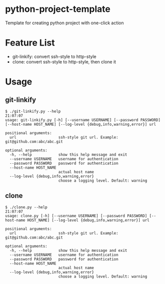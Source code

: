 # python-project-template

Template for creating python project with one-click action

# Feature List

- git-linkify: convert ssh-style to http-style
- clone: convert ssh-style to http-style, then clone it

# Usage

## git-linkify

```shell
$ ./git-linkify.py --help                                                                             21:07:07
usage: git-linkify.py [-h] [--username USERNAME] [--password PASSWORD] [--host-name HOST_NAME] [--log-level {debug,info,warning,error}] url

positional arguments:
  url                   ssh-style git url. Example: git@github.com:abc/abc.git

optional arguments:
  -h, --help            show this help message and exit
  --username USERNAME   username for authentication
  --password PASSWORD   password for authentication
  --host-name HOST_NAME
                        actual host name
  --log-level {debug,info,warning,error}
                        choose a logging level. Default: warning
```


## clone

```shell
$ ./clone.py --help                                                                             21:07:07
usage: clone.py [-h] [--username USERNAME] [--password PASSWORD] [--host-name HOST_NAME] [--log-level {debug,info,warning,error}] url

positional arguments:
  url                   ssh-style git url. Example: git@github.com:abc/abc.git

optional arguments:
  -h, --help            show this help message and exit
  --username USERNAME   username for authentication
  --password PASSWORD   password for authentication
  --host-name HOST_NAME
                        actual host name
  --log-level {debug,info,warning,error}
                        choose a logging level. Default: warning
```
